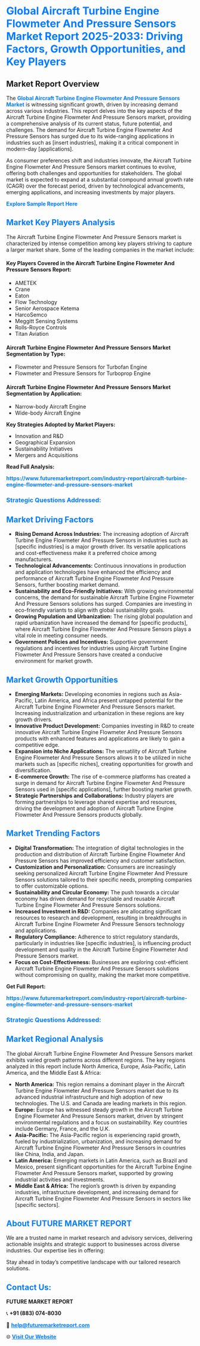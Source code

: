 <h1 style="color: #007BFF;">Global Aircraft Turbine Engine Flowmeter And Pressure Sensors Market Report 2025-2033: Driving Factors, Growth Opportunities, and Key Players</h1>

<section id="overview">
<h2>Market Report Overview</h2>
<p>The <a href="https://www.futuremarketreport.com/industry-report/aircraft-turbine-engine-flowmeter-and-pressure-sensors-market" style="color: #007BFF; text-decoration: none;"><strong>Global Aircraft Turbine Engine Flowmeter And Pressure Sensors Market</strong></a> is witnessing significant growth, driven by increasing demand across various industries. This report delves into the key aspects of the Aircraft Turbine Engine Flowmeter And Pressure Sensors market, providing a comprehensive analysis of its current status, future potential, and challenges. The demand for Aircraft Turbine Engine Flowmeter And Pressure Sensors has surged due to its wide-ranging applications in industries such as [insert industries], making it a critical component in modern-day [applications].</p>
<p>As consumer preferences shift and industries innovate, the Aircraft Turbine Engine Flowmeter And Pressure Sensors market continues to evolve, offering both challenges and opportunities for stakeholders. The global market is expected to expand at a substantial compound annual growth rate (CAGR) over the forecast period, driven by technological advancements, emerging applications, and increasing investments by major players.</p>
</section>

<section id="overview">
<p><a href="https://www.futuremarketreport.com/request-sample/reportId=43408" style="color: #007BFF; text-decoration: none;"><strong>Explore Sample Report Here</strong></a></p>
</section>

<section id="key-players">
<h2 style="color: #007BFF;">Market Key Players Analysis</h2>
<p>The Aircraft Turbine Engine Flowmeter And Pressure Sensors market is characterized by intense competition among key players striving to capture a larger market share. Some of the leading companies in the market include:</p>
<h4>Key Players Covered in the Aircraft Turbine Engine Flowmeter And Pressure Sensors Report:</h4>
<ul><li>AMETEK</li><li>Crane</li><li>Eaton</li><li>Flow Technology</li><li>Senior Aerospace Ketema</li><li>HarcoSemco</li><li>Meggitt Sensing Systems</li><li>Rolls-Royce Controls</li><li>Titan Aviation</li></ul>
<h4>Aircraft Turbine Engine Flowmeter And Pressure Sensors Market Segmentation by Type:</h4>
<ul><li>Flowmeter and Pressure Sensors for Turbofan Engine</li><li>Flowmeter and Pressure Sensors for Turboprop Engine</li></ul>

<h4>Aircraft Turbine Engine Flowmeter And Pressure Sensors Market Segmentation by Application:</h4>
<ul><li>Narrow-body Aircraft Engine</li><li>Wide-body Aircraft Engine</li></ul>
<p><strong>Key Strategies Adopted by Market Players:</strong></p>
<ul>
<li>Innovation and R&D</li>
<li>Geographical Expansion</li>
<li>Sustainability Initiatives</li>
<li>Mergers and Acquisitions</li>
</ul>
</section>

<section>
<p><strong>Read Full Analysis: </strong></p><a href="https://www.futuremarketreport.com/industry-report/aircraft-turbine-engine-flowmeter-and-pressure-sensors-market" style="color: #007BFF; text-decoration: none;"><strong>https://www.futuremarketreport.com/industry-report/aircraft-turbine-engine-flowmeter-and-pressure-sensors-market</strong></a>
<h3 style="color: #007BFF;">Strategic Questions Addressed:</h3>
</section>

<section id="driving-factors">
<h2 style="color: #007BFF;">Market Driving Factors</h2>
<ul>
<li><strong>Rising Demand Across Industries:</strong> The increasing adoption of Aircraft Turbine Engine Flowmeter And Pressure Sensors in industries such as [specific industries] is a major growth driver. Its versatile applications and cost-effectiveness make it a preferred choice among manufacturers.</li>
<li><strong>Technological Advancements:</strong> Continuous innovations in production and application technologies have enhanced the efficiency and performance of Aircraft Turbine Engine Flowmeter And Pressure Sensors, further boosting market demand.</li>
<li><strong>Sustainability and Eco-Friendly Initiatives:</strong> With growing environmental concerns, the demand for sustainable Aircraft Turbine Engine Flowmeter And Pressure Sensors solutions has surged. Companies are investing in eco-friendly variants to align with global sustainability goals.</li>
<li><strong>Growing Population and Urbanization:</strong> The rising global population and rapid urbanization have increased the demand for [specific products], where Aircraft Turbine Engine Flowmeter And Pressure Sensors plays a vital role in meeting consumer needs.</li>
<li><strong>Government Policies and Incentives:</strong> Supportive government regulations and incentives for industries using Aircraft Turbine Engine Flowmeter And Pressure Sensors have created a conducive environment for market growth.</li>
</ul>
</section>

<section id="growth-opportunities">
<h2 style="color: #007BFF;">Market Growth Opportunities</h2>
<ul>
<li><strong>Emerging Markets:</strong> Developing economies in regions such as Asia-Pacific, Latin America, and Africa present untapped potential for the Aircraft Turbine Engine Flowmeter And Pressure Sensors market. Increasing industrialization and urbanization in these regions are key growth drivers.</li>
<li><strong>Innovative Product Development:</strong> Companies investing in R&D to create innovative Aircraft Turbine Engine Flowmeter And Pressure Sensors products with enhanced features and applications are likely to gain a competitive edge.</li>
<li><strong>Expansion into Niche Applications:</strong> The versatility of Aircraft Turbine Engine Flowmeter And Pressure Sensors allows it to be utilized in niche markets such as [specific niches], creating opportunities for growth and diversification.</li>
<li><strong>E-commerce Growth:</strong> The rise of e-commerce platforms has created a surge in demand for Aircraft Turbine Engine Flowmeter And Pressure Sensors used in [specific applications], further boosting market growth.</li>
<li><strong>Strategic Partnerships and Collaborations:</strong> Industry players are forming partnerships to leverage shared expertise and resources, driving the development and adoption of Aircraft Turbine Engine Flowmeter And Pressure Sensors products globally.</li>
</ul>
</section>

<section id="trending-factors">
<h2 style="color: #007BFF;">Market Trending Factors</h2>
<ul>
<li><strong>Digital Transformation:</strong> The integration of digital technologies in the production and distribution of Aircraft Turbine Engine Flowmeter And Pressure Sensors has improved efficiency and customer satisfaction.</li>
<li><strong>Customization and Personalization:</strong> Consumers are increasingly seeking personalized Aircraft Turbine Engine Flowmeter And Pressure Sensors solutions tailored to their specific needs, prompting companies to offer customizable options.</li>
<li><strong>Sustainability and Circular Economy:</strong> The push towards a circular economy has driven demand for recyclable and reusable Aircraft Turbine Engine Flowmeter And Pressure Sensors solutions.</li>
<li><strong>Increased Investment in R&D:</strong> Companies are allocating significant resources to research and development, resulting in breakthroughs in Aircraft Turbine Engine Flowmeter And Pressure Sensors technology and applications.</li>
<li><strong>Regulatory Compliance:</strong> Adherence to strict regulatory standards, particularly in industries like [specific industries], is influencing product development and quality in the Aircraft Turbine Engine Flowmeter And Pressure Sensors market.</li>
<li><strong>Focus on Cost-Effectiveness:</strong> Businesses are exploring cost-efficient Aircraft Turbine Engine Flowmeter And Pressure Sensors solutions without compromising on quality, making the market more competitive.</li>
</ul>
</section>

<section>
<p><strong>Get Full Report: </strong></p><a href="https://www.futuremarketreport.com/industry-report/aircraft-turbine-engine-flowmeter-and-pressure-sensors-market" style="color: #007BFF; text-decoration: none;"><strong>https://www.futuremarketreport.com/industry-report/aircraft-turbine-engine-flowmeter-and-pressure-sensors-market</strong></a>
<h3 style="color: #007BFF;">Strategic Questions Addressed:</h3>
</section>


<section id="regional-analysis">
<h2 style="color: #007BFF;">Market Regional Analysis</h2>
<p>The global Aircraft Turbine Engine Flowmeter And Pressure Sensors market exhibits varied growth patterns across different regions. The key regions analyzed in this report include North America, Europe, Asia-Pacific, Latin America, and the Middle East & Africa:</p>
<ul>
<li><strong>North America:</strong> This region remains a dominant player in the Aircraft Turbine Engine Flowmeter And Pressure Sensors market due to its advanced industrial infrastructure and high adoption of new technologies. The U.S. and Canada are leading markets in this region.</li>
<li><strong>Europe:</strong> Europe has witnessed steady growth in the Aircraft Turbine Engine Flowmeter And Pressure Sensors market, driven by stringent environmental regulations and a focus on sustainability. Key countries include Germany, France, and the U.K.</li>
<li><strong>Asia-Pacific:</strong> The Asia-Pacific region is experiencing rapid growth, fueled by industrialization, urbanization, and increasing demand for Aircraft Turbine Engine Flowmeter And Pressure Sensors in countries like China, India, and Japan.</li>
<li><strong>Latin America:</strong> Emerging markets in Latin America, such as Brazil and Mexico, present significant opportunities for the Aircraft Turbine Engine Flowmeter And Pressure Sensors market, supported by growing industrial activities and investments.</li>
<li><strong>Middle East & Africa:</strong> The region’s growth is driven by expanding industries, infrastructure development, and increasing demand for Aircraft Turbine Engine Flowmeter And Pressure Sensors in sectors like [specific sectors].</li>
</ul>
</section>

<footer>
<h2 style="color: #007BFF;">About FUTURE MARKET REPORT</h2>
<p>We are a trusted name in market research and advisory services, delivering actionable insights and strategic support to businesses across diverse industries. Our expertise lies in offering:</p>

<p>Stay ahead in today’s competitive landscape with our tailored research solutions.</p>

<h2 style="color: #007BFF;">Contact Us:</h2>
<p><strong>FUTURE MARKET REPORT</strong></p>
<p>📞 <strong>+91 (883) 074-8030</strong></p>
<p>📧 <strong><a href="mailto:help@futuremarketreport.com" style="color: #007BFF;">help@futuremarketreport.com</a></strong></p>
<p>🌐 <strong><a href="https://www.futuremarketreport.com/" style="color: #007BFF;">Visit Our Website</a></strong></p>
</footer>